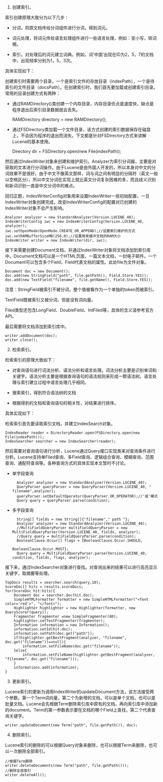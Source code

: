 1.    创建索引。

索引创建原理大致分为以下几步：

- 分词，将原文档传给分词组件进行分词，得到词元。

- 词元处理，将词元传给语言处理组件进行一些语言处理，例如：变小写，转词根。

- 索引，对处理后的词元建立词典。例如，词‘中国’出现在ID为2，5，7的文档中，出现频率分别为1，5，3次。

具体实现如下：

创建索引时需要两个目录，一个是索引文件的存放目录（indexPath），一个是待索引的文件目录（docsPath）。在创建索引时，我们首先要加载或创建索引目录。常用的目录创建方式有两种：

- 通过RAMDirectory()类创建一个内存目录，内存目录优点是速度快，缺点是程序退出后索引目录数据就会丢失。
	
	RAMDirectory directory = new RAMDirectory();

- 通过FSDirectory类加载一个文件目录，该方式创建的索引数据保存在磁盘上，不会因为程序的退出而消失。下文都是针对FSDirectory方式来讲解Lucene的基本使用。
	
	Directory dir = FSDirectory.open(new File(indexPath));

然后通过IndexWriter对象来创建和维护索引。Analyzer为索引分词器，主要是对获取的文本进行分词操作。由于Lucene是由外国人开发的，所以本身对中文的分词效果不是很好。由于中文不像英文那样，词与词之间有明显的分隔符（英文一般以空格区分），所以中文分词在实现上就比英文分词复杂困难的多，而且歧义识别和新词识别一直是中文分词中的难点。

回归正题，IndexWriterConfig对象用来设置IndexWriter一些初始配置，一旦IndexWriter对象创建完成，改变IndexWriterConfig的配置对已创建的IndexWriter对象不会产生影响。

	Analyzer analyzer = new StandardAnalyzer(Version.LUCENE_40);
	IndexWriterConfig iwc = new IndexWriterConfig(Version.LUCENE_40, analyzer);               
	iwc.setOpenMode(OpenMode.CREATE_OR_APPEND);//设置索引维护的方式
	iwc.setRAMBufferSizeMB(256.0);//设置用来缓冲文档的RAM大小
	IndexWriter writer = new IndexWriter(dir, iwc);

接下来需要创建Document文档，并通过IndexWriter对象将文档添加到索引库中。Document文档可以是一个HTML页面，一篇文本文档，一封电子邮件。一个Document可以包含多个Field，Field代表文档的属性。此处file为文件对象。

	Document doc = new Document();       
	doc.add(new StringField("path", file.getPath(), Field.Store.YES));
	doc.add(new TextField("filename", file.getName(), Field.Store.YES));

注意：StringField被索引不被分词，整个值被看作为一个单独的token而被索引。

TextField既被索引又被分词，但是没有词向量。

Filed类型还包含LongField、DoubleField、IntFiled等，具体的含义请参考官方API。

最后需要将文档添加到索引库中。

	writer.addDocument(doc);
	writer.close();

2.    检索索引。

检索索引的原理大致如下：

- 对查询语句进行词法分析、语法分析和语言处理。词法分析主要是识别单词和关键字。语法分析主要是根据查询语句的语法规则来形成一颗语法树。语言处理与索引建立过程中语言处理几乎相同。

- 搜索索引，得到符合语法树的文档

- 根据得到的文档和查询语句的相关性，对结果进行排序。

具体实现如下：

检索索引首先要读取索引文档，并建立IndexSearch对象。

	IndexReader reader = DirectoryReader.open(FSDirectory.open(new File(indexPath)));
	IndexSearcher searcher = new IndexSearcher(reader);

然后需要对查询语句进行分析，Lucene通过Query接口实现类来对查询条件进行分析。Lucene支持单Filed查询、多Field查询、逻辑组合查询、模糊查询、范围查询、通配符查询等。各种查询方式的具体实现本文暂时不讨论。

- 单字段查询

		Analyzer analyzer = new StandardAnalyzer(Version.LUCENE_40);
		QueryParser queryParser = new QueryParser(Version.LUCENE_40, " filename",analyzer);
		queryParser.setDefaultOperator(QueryParser.OR_OPERATOR);//'或'模式
		Query query = queryParser.parse(condition);

- 多字段查询

		String[] fields = new String[]{"filename"," path "};
		Analyzer analyzer = new StandardAnalyzer(Version.LUCENE_40);
		//MultiFieldQueryParser multiFieldQueryParser = new MultiFieldQueryParser(Version.LUCENE_40, fields, analyzer);
		//Query query = multiFieldQueryParser.parse(condition);
		BooleanClause.Occur[] flags = {BooleanClause.Occur.SHOULD,
		                                                    BooleanClause.Occur.MUST};
		Query query = MultiFieldQueryParser.parse(Version.LUCENE_40, condition, fields, flags, analyzer);

接下来，通过IndexSearcher对象进行查找。对查询出来的结果可以进行高亮显示关键字，取摘要等处理。

    TopDocs results = searcher.search(query,10);
    ScoreDoc[] hits = results.scoreDocs;
    for(ScoreDoc hit:hits){
        Document doc = searcher.doc(hit.doc);
        SimpleHTMLFormatter formatter = new SimpleHTMLFormatter("<font color='red'>", "</font>");
        Highlighter highlighter = new Highlighter(formatter, new QueryScorer(query));
        Fragmenter fragmenter =new SimpleFragmenter(80);
        highlighter.setTextFragmenter(fragmenter);
        Information information = new Information();
        information.setId(hit.doc);                               
        information.setPath(doc.get("path"));
        if(highlighter.getBestFragment(analyzer, "filename", doc.get("filename"))==null){
            information.setFileName(doc.get("filename"));
        }else{
            information.setFileName(highlighter.getBestFragment(analyzer, "filename", doc.get("filename")));
        }
        informations.add(information);
    }

3.    更新索引。

Lucene索引的更新为调用IndexWriter的updateDocument方法，该方法接受两个参数，第一个Term词向量，第二个为新增的文档，可以是单个文档，也可以是批量文档。Lucene会先根据Term删除索引库中原有的文档，再向索引库中添加新的document。Term的第一参数表示要在文档的哪个Field上查找，第二个代表查询关键字。

	writer.updateDocument(new Term("path", file.getPath()), doc);

4.    删除索引。

Lucene索引的删除的可以根据Query对象来删除，也可以根据Term来删除，也可以一次删除全部索引。

	//根据Term删除
	writer.deleteDocuments(new Term("path", file.getPath()));
	//删除全部索引
	writer.deleteAll();